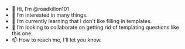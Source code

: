 - 👋 Hi, I’m @roadkillon101
- 👀 I’m interested in many things.
- 🌱 I’m currently learning that I don't like filling in templates.
- 💞️ I’m looking to collaborate on getting rid of templating questions like this one.
- 📫 How to reach me, I'll let you know.

<!---
roadkillon101/roadkillon101 is a ✨ special ✨ repository because its `README.md` (this file) appears on your GitHub profile.
You can click the Preview link to take a look at your changes.
--->
